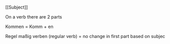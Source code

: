 [[Subject]]

On a verb there are 2 parts

Kommen = Komm + en

Regel maßig verben (regular verb) = no change in first part based on subjec

